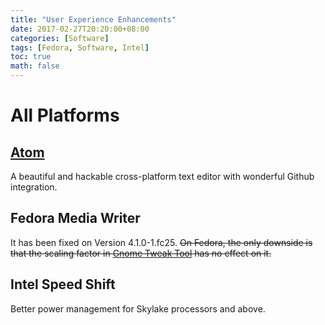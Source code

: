```yaml
---
title: "User Experience Enhancements"
date: 2017-02-27T20:20:00+08:00
categories: [Software]
tags: [Fedora, Software, Intel]
toc: true
math: false
---
```



# All Platforms

## [Atom](https://superdanby.github.io/Blog/atom-text-editor.html)
A beautiful and hackable cross-platform text editor with wonderful Github integration.

## Fedora Media Writer

It has been fixed on Version 4.1.0-1.fc25.
<strike>On Fedora, the only downside is that the scaling factor in [Gnome Tweak Tool](https://superdanby.github.io/Blog/fedora.html#gnome-tweak-tool) has no effect on it.</strike>

## Intel Speed Shift
Better power management for Skylake processors and above.
